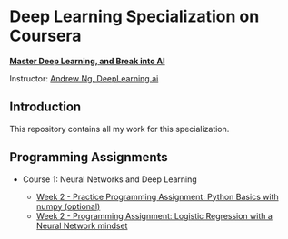 # Deep Learning Specialization on Coursera

**[Master Deep Learning, and Break into AI](https://www.coursera.org/specializations/deep-learning)**

Instructor: [Andrew Ng, DeepLearning.ai](https://www.andrewng.org/)

## Introduction

This repository contains all my work for this specialization.

## Programming Assignments

- Course 1: Neural Networks and Deep Learning

  - [Week 2 - Practice Programming Assignment: Python Basics with numpy (optional)]()
  - [Week 2 - Programming Assignment: Logistic Regression with a Neural Network mindset]()
